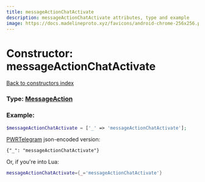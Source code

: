 ```yaml
---
title: messageActionChatActivate
description: messageActionChatActivate attributes, type and example
image: https://docs.madelineproto.xyz/favicons/android-chrome-256x256.png
---
```

# Constructor: messageActionChatActivate  
[Back to constructors index](index.md)






### Type: [MessageAction](../types/MessageAction.md)


### Example:

```php
$messageActionChatActivate = ['_' => 'messageActionChatActivate'];
```  

[PWRTelegram](https://pwrtelegram.xyz) json-encoded version:

```
{"_": "messageActionChatActivate"}
```


Or, if you're into Lua:

```lua
messageActionChatActivate={_='messageActionChatActivate'}

```


